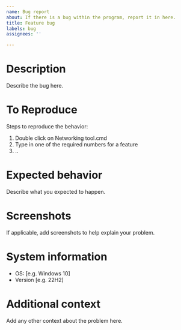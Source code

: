 ```yaml
---
name: Bug report
about: If there is a bug within the program, report it in here.
title: Feature bug
labels: bug
assignees: ''

---
```


# Description
Describe the bug here.  

# To Reproduce
Steps to reproduce the behavior:
1. Double click on Networking tool.cmd
2. Type in one of the required numbers for a feature
3. ..

# Expected behavior
Describe what you expected to happen.

# Screenshots
If applicable, add screenshots to help explain your problem.

# System information
 - OS: [e.g. Windows 10]
 - Version [e.g. 22H2]


# Additional context
Add any other context about the problem here.
